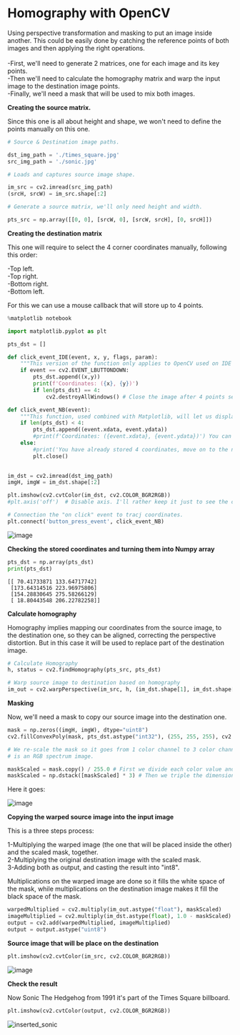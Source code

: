 # Homography with OpenCV #

Using perspective transformation and masking to put an image inside another. This could be easily done by catching the reference points of both images and then applying the right operations. 
<br>
<br>
-First, we'll need to generate 2 matrices, one for each image and its key points.
<br>
-Then we'll need to calculate the homography matrix and warp the input image to the destination image points.
<br>
-Finally, we'll need a mask that will be used to mix both images.

**Creating the source matrix.**

Since this one is all about height and shape, we won't need to define the points manually on this one.


```python
# Source & Destination image paths.

dst_img_path = './times_square.jpg'
src_img_path = './sonic.jpg'

# Loads and captures source image shape.

im_src = cv2.imread(src_img_path)
(srcH, srcW) = im_src.shape[:2]

# Generate a source matrix, we'll only need height and width.

pts_src = np.array([[0, 0], [srcW, 0], [srcW, srcH], [0, srcH]])
```

**Creating the destination matrix**

This one will require to select the 4 corner coordinates manually, following this order: 

-Top left.
<br>
-Top right.
<br>
-Bottom right.
<br>
-Bottom left.

For this we can use a mouse callback that will store up to 4 points.


```python
%matplotlib notebook

import matplotlib.pyplot as plt

pts_dst = []

def click_event_IDE(event, x, y, flags, param):
    """This version of the function only applies to OpenCV used on IDE's, not in Jupyter Notebook / Google Colab."""
    if event == cv2.EVENT_LBUTTONDOWN:
        pts_dst.append((x,y))
        print(f'Coordinates: ({x}, {y})')
        if len(pts_dst) == 4:
            cv2.destroyAllWindows() # Close the image after 4 points selected

def click_event_NB(event):
    """This function, used combined with Matplotlib, will let us display the image and use the callbacks."""
    if len(pts_dst) < 4:
        pts_dst.append((event.xdata, event.ydata))
        #print(f'Coordinates: ({event.xdata}, {event.ydata})') You can't use matplotlib + print in Notebook
    else:
        #print('You have already stored 4 coordinates, move on to the next cell.')
        plt.close()

        
im_dst = cv2.imread(dst_img_path)
imgH, imgW = im_dst.shape[:2]

plt.imshow(cv2.cvtColor(im_dst, cv2.COLOR_BGR2RGB))
#plt.axis('off')  # Disable axis. I'll rather keep it just to see the coordinates

# Connection the "on click" event to tracj coordinates.
plt.connect('button_press_event', click_event_NB)

```

![image](https://github.com/RomeroRodriguezD/homography-with-OpenCV/assets/105886661/86cb7848-8ad6-437c-9ae6-2955091c6965)


**Checking the stored coordinates and turning them into Numpy array**


```python
pts_dst = np.array(pts_dst)
print(pts_dst)
```

    [[ 70.41733871 133.64717742]
     [173.64314516 223.96975806]
     [154.28830645 275.58266129]
     [ 18.80443548 206.22782258]]
    

**Calculate homography**

Homography implies mapping our coordinates from the source image, to the destination one, so they can be aligned, correcting the perspective distortion. But in this case it will be used to replace part of the destination image.


```python
# Calculate Homography
h, status = cv2.findHomography(pts_src, pts_dst)

# Warp source image to destination based on homography
im_out = cv2.warpPerspective(im_src, h, (im_dst.shape[1], im_dst.shape[0]))
```

**Masking**

Now, we'll need a mask to copy our source image into the destination one.

```python
mask = np.zeros((imgH, imgW), dtype="uint8")
cv2.fillConvexPoly(mask, pts_dst.astype("int32"), (255, 255, 255), cv2.LINE_AA) # LINE_AA, antialiasing, so they're thin and smooth

# We re-scale the mask so it goes from 1 color channel to 3 color channel, by stacking it three times, since the original image
# is an RGB spectrum image.

maskScaled = mask.copy() / 255.0 # First we divide each color value and set them to 1.0 or 0.0
maskScaled = np.dstack([maskScaled] * 3) # Then we triple the dimensions of the mask so it can match the RGB image
```

Here it goes:

![image](https://github.com/RomeroRodriguezD/homography-with-OpenCV/assets/105886661/231d330b-61af-4257-bad6-34ad3e812a29)

**Copying the warped source image into the input image**

This is a three steps process:

1-Multiplying the warped image (the one that will be placed inside the other) and the scaled mask, together.
<br>
2-Multiplying the original destination image with the scaled mask.
<br>
3-Adding both as output, and casting the result into "int8".
<br>

Multiplications on the warped image are done so it fills the white space of the mask, while multiplications on the destination image makes it fill the black space of the mask.


```python
warpedMultiplied = cv2.multiply(im_out.astype("float"), maskScaled)
imageMultiplied = cv2.multiply(im_dst.astype(float), 1.0 - maskScaled)
output = cv2.add(warpedMultiplied, imageMultiplied)
output = output.astype("uint8")
```

**Source image that will be place on the destination**


```python
plt.imshow(cv2.cvtColor(im_src, cv2.COLOR_BGR2RGB))
```

![image](https://github.com/RomeroRodriguezD/homography-with-OpenCV/assets/105886661/9abd1be1-696b-4e81-9cef-bd5e01d66fb8)




**Check the result**

Now Sonic The Hedgehog from 1991 it's part of the Times Square billboard.


```python
plt.imshow(cv2.cvtColor(output, cv2.COLOR_BGR2RGB))
```

![inserted_sonic](https://github.com/RomeroRodriguezD/homography-with-OpenCV/assets/105886661/691e8712-72aa-4089-9a11-6f6457778703)


